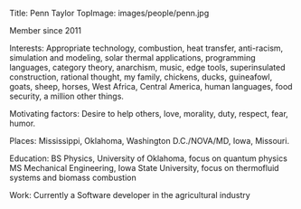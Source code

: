 Title: Penn Taylor
TopImage: images/people/penn.jpg

Member since 2011

Interests:
Appropriate technology, combustion, heat transfer, anti-racism, simulation and modeling, solar thermal applications, programming languages, category theory, anarchism, music, edge tools, superinsulated construction, rational thought, my family, chickens, ducks, guineafowl, goats, sheep, horses, West Africa, Central America, human languages, food security, a million other things.

Motivating factors:
Desire to help others, love, morality, duty, respect, fear, humor.

Places:
Mississippi, Oklahoma, Washington D.C./NOVA/MD, Iowa, Missouri.

Education:
BS Physics, University of Oklahoma, focus on quantum physics
MS Mechanical Engineering, Iowa State University, focus on thermofluid systems and biomass combustion

Work:
Currently a Software developer in the agricultural industry
